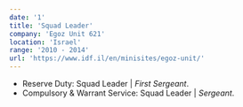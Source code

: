 ```yaml
---
date: '1'
title: 'Squad Leader'
company: 'Egoz Unit 621'
location: 'Israel'
range: '2010 - 2014'
url: 'https://www.idf.il/en/minisites/egoz-unit/'
---
```


- Reserve Duty: Squad Leader | _First Sergeant_.
- Compulsory & Warrant Service: Squad Leader | _Sergeant_.
